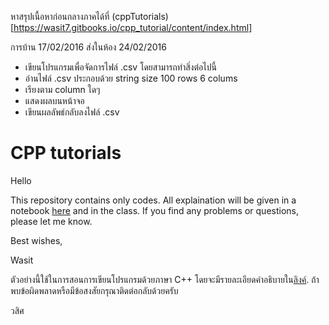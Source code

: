 หาสรุปเนื้อหาก่อนกลางภาคได้ที่ (cppTutorials)[https://wasit7.gitbooks.io/cpp_tutorial/content/index.html]


การบ้าน 17/02/2016 ส่งในห้อง 24/02/2016 
* เขียนโปรแกรมเพื่อจัดการไฟล์ .csv โดยสามารถทำสิ่งต่อไปนี้
* อ่านไฟล์ .csv ประกอบด้วย string size 100 rows  6 colums
* เรียงตาม column ใดๆ
* แสดงผลบนหน้าจอ
* เขียนผลลัพธ์กลับลงไฟล์ .csv



CPP tutorials
==
Hello

This repository contains only codes. All explaination will be given in a notebook  [here](https://github.com/wasit7/cppTutorials/blob/master/notebook/cpp_tutorial.ipynb) and in the class. If you find any problems or questions, please let me know.

Best wishes,

Wasit


ตัวอย่างนี้ใช้ในการสอนการเขียนโปรแกรมด้วยภาษา C++ โดยจะมีรายละเอียดคำอธิบายใน[ลิงค์](https://github.com/wasit7/cppTutorials/blob/master/notebook/cpp_tutorial.ipynb). ถ้าพบข้อผิดพลาดหรือมีข้อสงสัยกรุณาติดต่อกลับด้วยครับ

วสิศ
